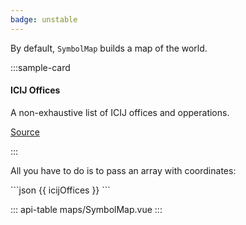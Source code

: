 ```yaml
---
badge: unstable
---
```


By default, `SymbolMap` builds a map of the world.

:::sample-card
<div class="bg-light p-4">
  <h4>ICIJ Offices</h4>
  <p class="mb-4">A non-exhaustive list of ICIJ offices and opperations.</p>
  <symbol-map :data="icijOffices" zoomable />
  <p class="text-right">
    <a href="#">
      Source
    </a>
  </p>
</div>
:::

All you have to do is to pass an array with coordinates:

<collapsible-block label="Show the data structure">
```json
{{ icijOffices }}
```
</collapsible-block>

<script>
export default {		
  data () {
    return {
      icijOffices: [
        { latitude: 48.859116, longitude: 2.331839, color: '#6e40aa', category: 'Technology', label: 'Paris, France' },
        { latitude: 25.766368, longitude: -80.210268, color: '#6e40aa', category: 'Technology', label: 'Miami, FL, USA' },
        { latitude: 40.429913, longitude: -3.669245, color: '#6e40aa', category: 'Technology', label: 'Madrid, Spain' },
        { latitude: -34.035875, longitude: 151.194191, color: '#ff5e63', category: 'Finance', label: 'Sydney, Australia' },
        { latitude: 38.9072, longitude: -77.0369, color: '#aff05b', category: 'Editorial', label: 'Washington DC, USA' }
      ]
    }
  }
}
</script>

::: api-table maps/SymbolMap.vue :::